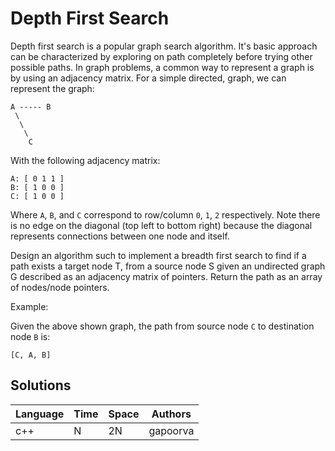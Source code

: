 # Depth First Search

Depth first search is a popular graph search algorithm. It's basic approach can be characterized by exploring on path completely before trying other possible paths. In graph problems, a common way to represent a graph is by using an adjacency matrix. For a simple directed, graph, we can represent the graph:

```
A ----- B
 \
  \
   \
    C
```

With the following adjacency matrix:
```
A: [ 0 1 1 ]
B: [ 1 0 0 ]
C: [ 1 0 0 ]
```

Where `A`, `B`, and `C` correspond to row/column `0`, `1`, `2` respectively. Note there is no edge on the diagonal (top left to bottom right) because the diagonal represents connections between one node and itself.

Design an algorithm such to implement a breadth first search to find if a path exists a target node T, from a source node S given an undirected graph G described as an adjacency matrix of pointers. Return the path as an array of nodes/node pointers.

Example:

Given the above shown graph, the path from source node `C` to destination node `B` is:
```
[C, A, B]
```

## Solutions

| Language | Time   | Space | Authors  |
|----------|--------|-------|----------|
| c++      | N      | 2N    | gapoorva |

